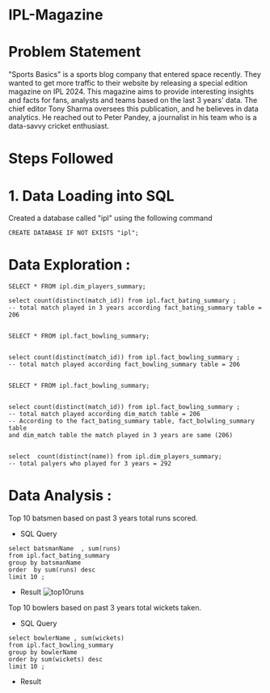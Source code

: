 # IPL-Magazine

# Problem Statement 
"Sports Basics" is a sports blog company that entered space recently. They wanted to get more traffic to their website by releasing a special edition magazine on IPL 2024. This magazine aims to provide interesting insights and facts for fans, analysts and teams based on the last 3 years' data. The chief editor Tony Sharma oversees this publication, and he believes in data analytics. He reached out to Peter Pandey, a journalist in his team who is a data-savvy cricket enthusiast.

# Steps Followed 
# 1. Data Loading into SQL 
Created a database called "ipl" using the following command

```
CREATE DATABASE IF NOT EXISTS "ipl";
```


# Data Exploration :
```
SELECT * FROM ipl.dim_players_summary;

select count(distinct(match_id)) from ipl.fact_bating_summary ;
-- total match played in 3 years according fact_bating_summary table = 206


SELECT * FROM ipl.fact_bowling_summary;


select count(distinct(match_id)) from ipl.fact_bowling_summary ;
-- total match played according fact_bowling_summary table = 206


SELECT * FROM ipl.fact_bowling_summary;


select count(distinct(match_id)) from ipl.fact_bowling_summary ;
-- total match played according dim_match table = 206 
-- According to the fact_bating_summary table, fact_bolwling_summary table
and dim_match table the match played in 3 years are same (206)


select  count(distinct(name)) from ipl.dim_players_summary;
-- total palyers who played for 3 years = 292
```

# Data Analysis :
Top 10 batsmen based on past 3 years total runs scored.

* SQL Query
```
select batsmanName  , sum(runs)  
from ipl.fact_bating_summary 
group by batsmanName 
order  by sum(runs) desc 
limit 10 ;
```
* Result
![top10runs ](https://github.com/Jgithub02/IPL---Magazine-/assets/164842901/4922df0b-afb8-4d13-bdb2-78c3dacdab9d)

 Top 10 bowlers based on past 3 years total wickets taken.
* SQL Query
```
select bowlerName , sum(wickets) 
from ipl.fact_bowling_summary 
group by bowlerName 
order by sum(wickets) desc 
limit 10 ;
```
* Result


